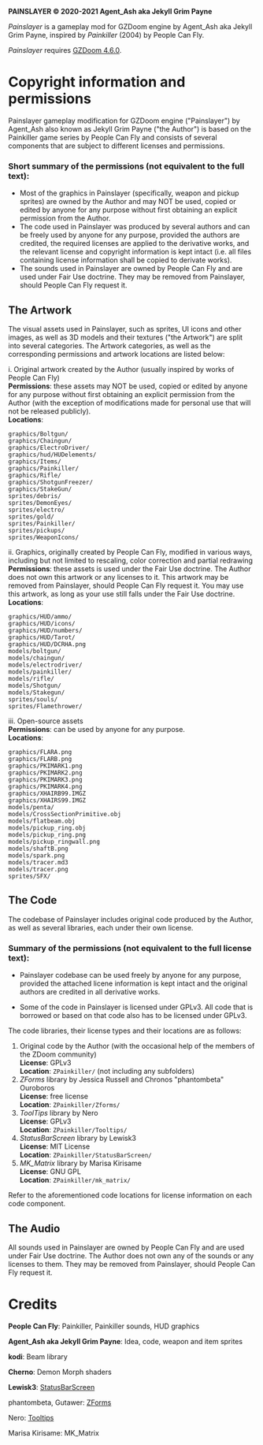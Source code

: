 **PAINSLAYER © 2020-2021 Agent_Ash aka Jekyll Grim Payne**

*Painslayer* is a gameplay mod for GZDoom engine by Agent_Ash aka Jekyll Grim Payne, inspired by *Painkiller* (2004) by People Can Fly. 

*Painslayer* requires [GZDoom 4.6.0](https://zdoom.org/downloads).

# Copyright information and permissions

Painslayer gameplay modification for GZDoom engine ("Painslayer") by Agent_Ash also known as Jekyll Grim Payne ("the Author") is based on the Painkiller game series by People Can Fly and consists of several components that are subject to different licenses and permissions.

### Short summary of the permissions (not equivalent to the full text):

* Most of the graphics in Painslayer (specifically, weapon and pickup sprites) are owned by the Author and may NOT be used, copied or edited by anyone for any purpose without first obtaining an explicit permission from the Author.
* The code used in Painslayer was produced by several authors and can be freely used by anyone for any purpose, provided the authors are credited, the required licenses are applied to the derivative works, and the relevant license and copyright information is kept intact (i.e. all files containing license information shall be copied to derivate works).
* The sounds used in Painslayer are owned by People Can Fly and are used under Fair Use doctrine. They may be removed from Painslayer, should People Can Fly request it.

## The Artwork

The visual assets used in Painslayer, such as sprites, UI icons and other images, as well as 3D models and their textures ("the Artwork") are split into several categories. The Artwork categories, as well as the corresponding permissions and artwork locations are listed below:

i.   Original artwork created by the Author (usually inspired by works of People Can Fly)  
     **Permissions**: these assets may NOT be used, copied or edited by anyone for any purpose without first obtaining an explicit permission from the Author (with the exception of modifications made for personal use that will not be released publicly).  
     **Locations**: 

```
graphics/Boltgun/
graphics/Chaingun/
graphics/ElectroDriver/
graphics/hud/HUDelements/
graphics/Items/
graphics/Painkiller/
graphics/Rifle/
graphics/ShotgunFreezer/
graphics/StakeGun/
sprites/debris/
sprites/DemonEyes/
sprites/electro/
sprites/gold/
sprites/Painkiller/
sprites/pickups/
sprites/WeaponIcons/
```

ii.  Graphics, originally created by People Can Fly, modified in various ways, including but not limited to rescaling, color correction and partial redrawing  
     **Permissions**: these assets is used under the Fair Use doctrine. The Author does not own this artwork or any licenses to it. This artwork may be removed from Painslayer, should People Can Fly request it. You may use this artwork, as long as your use still falls under the Fair Use doctrine.  
     **Locations**:

```
graphics/HUD/ammo/
graphics/HUD/icons/
graphics/HUD/numbers/
graphics/HUD/Tarot/
graphics/HUD/DCRHA.png
models/boltgun/
models/chaingun/
models/electrodriver/
models/painkiller/
models/rifle/
models/Shotgun/
models/Stakegun/
sprites/souls/
sprites/Flamethrower/
```

iii. Open-source assets  
     **Permissions**: can be used by anyone for any purpose.  
     **Locations**:

```
graphics/FLARA.png
graphics/FLARB.png
graphics/PKIMARK1.png
graphics/PKIMARK2.png
graphics/PKIMARK3.png
graphics/PKIMARK4.png
graphics/XHAIRB99.IMGZ
graphics/XHAIRS99.IMGZ
models/penta/
models/CrossSectionPrimitive.obj
models/flatbeam.obj
models/pickup_ring.obj
models/pickup_ring.png
models/pickup_ringwall.png
models/shaftB.png
models/spark.png
models/tracer.md3
models/tracer.png
sprites/SFX/
```



## The Code

The codebase of Painslayer includes original code produced by the Author, as well as several libraries, each under their own license.

### Summary of the permissions (not equivalent to the full license text): 

* Painslayer codebase can be used freely by anyone for any purpose, provided the attached licene information is kept intact and the original authors are credited in all derivative works. 

* Some of the code in Painslayer is licensed under GPLv3. All code that is borrowed or based on that code also has to be licensed under GPLv3.

The code libraries, their license types and their locations are as follows:

1. Original code by the Author (with the occasional help of the members of the ZDoom community)  
    **License**: GPLv3  
    **Location**: `ZPainkiller/` (not including any subfolders)
2. *ZForms* library by Jessica Russell and Chronos "phantombeta" Ouroboros  
    **License**: free license  
    **Location**: `ZPainkiller/Zforms/`
3. *ToolTips* library by Nero  
    **License**: GPLv3  
    **Location**: `ZPainkiller/Tooltips/`
4. *StatusBarScreen* library by Lewisk3  
    **License**: MIT License  
    **Location**: `ZPainkiller/StatusBarScreen/`
5. *MK_Matrix* library by Marisa Kirisame  
    **License**: GNU GPL  
    **Location**: `ZPainkiller/mk_matrix/`

Refer to the aforementioned code locations for license information on each code component.

## The Audio

All sounds used in Painslayer are owned by People Can Fly and are used under Fair Use doctrine. The Author does not own any of the sounds or any licenses to them. They may be removed from Painslayer, should People Can Fly request it.

# Credits

**People Can Fly**: Painkiller, Painkiller sounds, HUD graphics

**Agent_Ash aka Jekyll Grim Payne**: Idea, code, weapon and item sprites

**kodi**: Beam library

**Cherno**: Demon Morph shaders

**Lewisk3**: [StatusBarScreen](https://github.com/Lewisk3/StatusBarScreen)

phantombeta, Gutawer: [ZForms](https://gitlab.com/Gutawer/gzdoom-zforms)

Nero: [Tooltips](https://github.com/Saican/Tooltips/tree/master)

Marisa Kirisame: MK_Matrix
